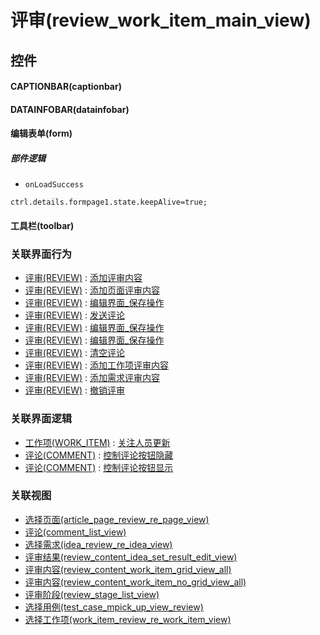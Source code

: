 # 评审(review_work_item_main_view)  <!-- {docsify-ignore-all} -->



## 控件
#### CAPTIONBAR(captionbar)
#### DATAINFOBAR(datainfobar)
#### 编辑表单(form)

##### 部件逻辑
* `onLoadSuccess`
```
ctrl.details.formpage1.state.keepAlive=true;
```
#### 工具栏(toolbar)


### 关联界面行为
  * [评审(REVIEW)](module/TestMgmt/review) : [添加评审内容](module/TestMgmt/review#界面行为)
  * [评审(REVIEW)](module/TestMgmt/review) : [添加页面评审内容](module/TestMgmt/review#界面行为)
  * [评审(REVIEW)](module/TestMgmt/review) : [编辑界面_保存操作](module/TestMgmt/review#界面行为)
  * [评审(REVIEW)](module/TestMgmt/review) : [发送评论](module/TestMgmt/review#界面行为)
  * [评审(REVIEW)](module/TestMgmt/review) : [编辑界面_保存操作](module/TestMgmt/review#界面行为)
  * [评审(REVIEW)](module/TestMgmt/review) : [编辑界面_保存操作](module/TestMgmt/review#界面行为)
  * [评审(REVIEW)](module/TestMgmt/review) : [清空评论](module/TestMgmt/review#界面行为)
  * [评审(REVIEW)](module/TestMgmt/review) : [添加工作项评审内容](module/TestMgmt/review#界面行为)
  * [评审(REVIEW)](module/TestMgmt/review) : [添加需求评审内容](module/TestMgmt/review#界面行为)
  * [评审(REVIEW)](module/TestMgmt/review) : [撤销评审](module/TestMgmt/review#界面行为)

### 关联界面逻辑
  * [工作项(WORK_ITEM)](module/ProjMgmt/work_item) : [关注人员更新](module/ProjMgmt/work_item/uilogic/attention_personnel_update)
  * [评论(COMMENT)](module/Base/comment) : [控制评论按钮隐藏](module/Base/comment/uilogic/comment_icon_hidden)
  * [评论(COMMENT)](module/Base/comment) : [控制评论按钮显示](module/Base/comment/uilogic/comment_icon_show)

### 关联视图
  * [选择页面(article_page_review_re_page_view)](app/view/article_page_review_re_page_view)
  * [评论(comment_list_view)](app/view/comment_list_view)
  * [选择需求(idea_review_re_idea_view)](app/view/idea_review_re_idea_view)
  * [评审结果(review_content_idea_set_result_edit_view)](app/view/review_content_idea_set_result_edit_view)
  * [评审内容(review_content_work_item_grid_view_all)](app/view/review_content_work_item_grid_view_all)
  * [评审内容(review_content_work_item_no_grid_view_all)](app/view/review_content_work_item_no_grid_view_all)
  * [评审阶段(review_stage_list_view)](app/view/review_stage_list_view)
  * [选择用例(test_case_mpick_up_view_review)](app/view/test_case_mpick_up_view_review)
  * [选择工作项(work_item_review_re_work_item_view)](app/view/work_item_review_re_work_item_view)

<script>
 const { createApp } = Vue
  createApp({
    data() {
      return {

      }
    }
  }).use(ElementPlus).mount('#app')
</script>